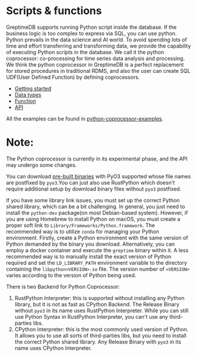 # Scripts & functions

GreptimeDB supports running Python script inside the database. If the business logic is too complex to express via SQL, you can use python. Python prevails in the data science and AI world. To avoid spending lots of time and effort transferring and transforming data, we provide the capability of executing Python scripts in the database. We call it the python coprocessor: co-processing for time series data analysis and processing.
We think the python coprocessor in GreptimeDB is a perfect replacement for stored procedures in traditional RDMS, and also the user can create SQL UDF(User Defined Function) by defining coprocessors.

* [Getting started](./getting-started.md)
* [Data types](./data-types.md)
* [Function](./function.md)
* [API](./api.md)

All the examples can be found in [python-coprocessor-examples](https://github.com/GreptimeTeam/python-coprocessor-examples).

# Note:

The Python coprocessor is currently in its experimental phase, and the API may undergo some changes.

You can download [pre-built binaries](https://greptime.com/download) with PyO3 supported whose file names are postfixed by `pyo3`.You can just also use RustPython which doesn't require additional setup by download binary files without `pyo3` postfixed.

If you have some library link issues,  you must set up the correct Python shared library, which can be a bit challenging. In general, you just need to install the `python-dev` package(on most Debian-based system). However, if you are using Homebrew to install Python on macOS, you must create a proper soft link to `Library/Frameworks/Python.framework`.
The recommended way is to utilize `conda` for managing your Python environment. Firstly, create a Python environment with the same version of Python demanded by the binary you download. Alternatively, you can employ a docker container and execute the `greptime` binary within it.
A less recommended way is to manually install the exact version of Python required and set the `LD_LIBRARY_PATH` environment variable to the directory containing the `libpython<VERSION>.so` file. The version number of `<VERSION>` varies according to the version of Python being used.

There is two Backend for Python Coprocessor:
1. RustPython Interpreter: this is supported without installing any Python library, but it is not as fast as CPython Backend. The Release Binary without `pyo3` in its name uses RustPython Interpreter. While you can still use Python Syntax in RustPython Interpreter,  you can't use any third-parties libs.
2. CPython Interpreter: this is the most commonly used version of Python. It allows you to use all sorts of third-parties libs, but you need to install the correct Python shared library. Any Release Binary with `pyo3` in its name uses CPython Interpreter.